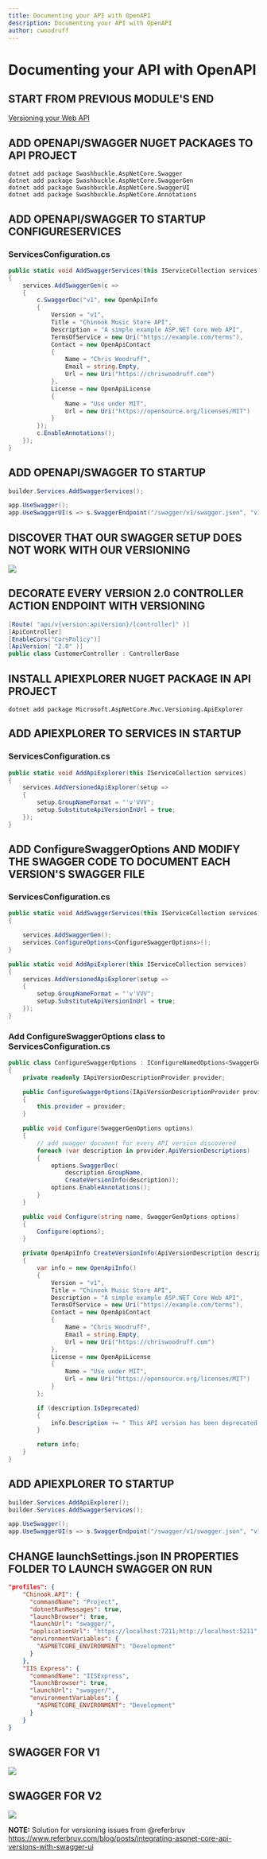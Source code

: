 ```yaml
---
title: Documenting your API with OpenAPI
description: Documenting your API with OpenAPI
author: cwoodruff
---
```

# Documenting your API with OpenAPI

## START FROM PREVIOUS MODULE'S END
[Versioning your Web API](versioning.md)

## ADD OPENAPI/SWAGGER NUGET PACKAGES TO API PROJECT

```dos
dotnet add package Swashbuckle.AspNetCore.Swagger
dotnet add package Swashbuckle.AspNetCore.SwaggerGen
dotnet add package Swashbuckle.AspNetCore.SwaggerUI
dotnet add package Swashbuckle.AspNetCore.Annotations
```

## ADD OPENAPI/SWAGGER TO STARTUP CONFIGURESERVICES

### ServicesConfiguration.cs

```csharp
public static void AddSwaggerServices(this IServiceCollection services)
{
    services.AddSwaggerGen(c =>
    {
        c.SwaggerDoc("v1", new OpenApiInfo
        {
            Version = "v1",
            Title = "Chinook Music Store API",
            Description = "A simple example ASP.NET Core Web API",
            TermsOfService = new Uri("https://example.com/terms"),
            Contact = new OpenApiContact
            {
                Name = "Chris Woodruff",
                Email = string.Empty,
                Url = new Uri("https://chriswoodruff.com")
            },
            License = new OpenApiLicense
            {
                Name = "Use under MIT",
                Url = new Uri("https://opensource.org/licenses/MIT")
            }
        });
        c.EnableAnnotations();
    });
}
```

## ADD OPENAPI/SWAGGER TO STARTUP 

```csharp
builder.Services.AddSwaggerServices();

app.UseSwagger();
app.UseSwaggerUI(s => s.SwaggerEndpoint("/swagger/v1/swagger.json", "v1 docs"));
```

## DISCOVER THAT OUR SWAGGER SETUP DOES NOT WORK WITH OUR VERSIONING
![](documenting-with-openapi/Snag_1163deb6.png)

## DECORATE EVERY VERSION 2.0 CONTROLLER ACTION ENDPOINT WITH VERSIONING

```csharp
[Route( "api/v{version:apiVersion}/[controller]" )]
[ApiController]
[EnableCors("CorsPolicy")]
[ApiVersion( "2.0" )]
public class CustomerController : ControllerBase
```

## INSTALL APIEXPLORER NUGET PACKAGE IN API PROJECT

```dos
dotnet add package Microsoft.AspNetCore.Mvc.Versioning.ApiExplorer
```

## ADD APIEXPLORER TO SERVICES IN STARTUP

### ServicesConfiguration.cs

```csharp
public static void AddApiExplorer(this IServiceCollection services)
{
    services.AddVersionedApiExplorer(setup =>
    {
        setup.GroupNameFormat = "'v'VVV";
        setup.SubstituteApiVersionInUrl = true;
    });
}
```

## ADD ConfigureSwaggerOptions AND MODIFY THE SWAGGER CODE TO DOCUMENT EACH VERSION'S SWAGGER FILE

### ServicesConfiguration.cs

```csharp
public static void AddSwaggerServices(this IServiceCollection services)
{

    services.AddSwaggerGen();
    services.ConfigureOptions<ConfigureSwaggerOptions>();
}

public static void AddApiExplorer(this IServiceCollection services)
{
    services.AddVersionedApiExplorer(setup =>
    {
        setup.GroupNameFormat = "'v'VVV";
        setup.SubstituteApiVersionInUrl = true;
    });
}
```

### Add ConfigureSwaggerOptions class to ServicesConfiguration.cs

```csharp
public class ConfigureSwaggerOptions : IConfigureNamedOptions<SwaggerGenOptions>
{
    private readonly IApiVersionDescriptionProvider provider;

    public ConfigureSwaggerOptions(IApiVersionDescriptionProvider provider)
    {
        this.provider = provider;
    }

    public void Configure(SwaggerGenOptions options)
    {
        // add swagger document for every API version discovered
        foreach (var description in provider.ApiVersionDescriptions)
        {
            options.SwaggerDoc(
                description.GroupName,
                CreateVersionInfo(description));
            options.EnableAnnotations();
        }
    }

    public void Configure(string name, SwaggerGenOptions options)
    {
        Configure(options);
    }

    private OpenApiInfo CreateVersionInfo(ApiVersionDescription description)
    {
        var info = new OpenApiInfo()
        {
            Version = "v1",
            Title = "Chinook Music Store API",
            Description = "A simple example ASP.NET Core Web API",
            TermsOfService = new Uri("https://example.com/terms"),
            Contact = new OpenApiContact
            {
                Name = "Chris Woodruff",
                Email = string.Empty,
                Url = new Uri("https://chriswoodruff.com")
            },
            License = new OpenApiLicense
            {
                Name = "Use under MIT",
                Url = new Uri("https://opensource.org/licenses/MIT")
            }
        };

        if (description.IsDeprecated)
        {
            info.Description += " This API version has been deprecated.";
        }

        return info;
    }
}
```

## ADD APIEXPLORER TO STARTUP 

```csharp
builder.Services.AddApiExplorer();
builder.Services.AddSwaggerServices();

app.UseSwagger();
app.UseSwaggerUI(s => s.SwaggerEndpoint("/swagger/v1/swagger.json", "v1 docs"));
```

## CHANGE launchSettings.json IN PROPERTIES FOLDER TO LAUNCH SWAGGER ON RUN

```json
"profiles": {
    "Chinook.API": {
      "commandName": "Project",
      "dotnetRunMessages": true,
      "launchBrowser": true,
      "launchUrl": "swagger/",
      "applicationUrl": "https://localhost:7211;http://localhost:5211",
      "environmentVariables": {
        "ASPNETCORE_ENVIRONMENT": "Development"
      }
    },
    "IIS Express": {
      "commandName": "IISExpress",
      "launchBrowser": true,
      "launchUrl": "swagger/",
      "environmentVariables": {
        "ASPNETCORE_ENVIRONMENT": "Development"
      }
    }
}
```

## SWAGGER FOR V1
![](documenting-with-openapi/Snag_1163dee4.png)

## SWAGGER FOR V2
![](documenting-with-openapi/Snag_1163df13.png)

**NOTE:** Solution for versioning issues from @referbruv https://www.referbruv.com/blog/posts/integrating-aspnet-core-api-versions-with-swagger-ui








